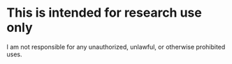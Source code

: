 # This is intended for research use only
I am not responsible for any unauthorized, unlawful, or otherwise prohibited uses.
